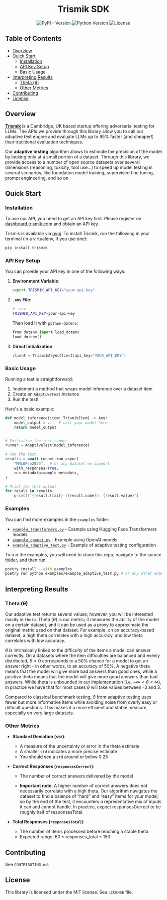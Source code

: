 <h1 align="center"> Trismik SDK</h1>

<p align="center">
  <img alt="PyPI - Version" src="https://img.shields.io/pypi/v/trismik">
  <img alt="Python Version" src="https://img.shields.io/badge/python-3.9%2B-blue">
  <img alt="License" src="https://img.shields.io/badge/license-MIT-green">
</p>

## Table of Contents
- [Overview](#overview)
- [Quick Start](#quick-start)
  - [Installation](#installation)
  - [API Key Setup](#api-key-setup)
  - [Basic Usage](#basic-usage)
- [Interpreting Results](#interpreting-results)
  - [Theta (θ)](#theta-θ)
  - [Other Metrics](#other-metrics)
- [Contributing](#contributing)
- [License](#license)

## Overview

[**Trismik**](https://trismik.com) is a Cambridge, UK based startup offering adversarial testing for LLMs. The APIs we provide through this library allow you to call our adaptive test engine and evaluate LLMs up to 95% faster (and cheaper!) than traditional evaluation techniques.

Our **adaptive testing** algorithm allows to estimate the precision of the model by looking only at a small portion of a dataset. Through this library, we provide access to a number of open source datasets over several dimensions (reasoning, toxicity, tool use...) to speed up model testing in several scenarios, like foundation model training, supervised fine tuning, prompt engineering, and so on.

## Quick Start

### Installation

To use our API, you need to get an API key first. Please register on [dashboard.trismik.com](https://dashboard.trismik.com) and obtain an API key.

Trismik is available via [pypi](https://pypi.org/project/trismik/). To install Trismik, run the following in your terminal (in a virtualenv, if you use one):

```bash
pip install trismik
```

### API Key Setup

You can provide your API key in one of the following ways:

1. **Environment Variable**:
   ```bash
   export TRISMIK_API_KEY="your-api-key"
   ```

2. **`.env` File**:
   ```bash
   # .env
   TRISMIK_API_KEY=your-api-key
   ```
   Then load it with `python-dotenv`:
   ```python
   from dotenv import load_dotenv
   load_dotenv()
   ```

3. **Direct Initialization**:
   ```python
   client = TrismikAsyncClient(api_key="YOUR_API_KEY")
   ```

### Basic Usage

Running a test is straightforward:

1. Implement a method that wraps model inference over a dataset item
2. Create an `AdaptiveTest` instance
3. Run the test!

Here's a basic example:

```python
def model_inference(item: TrismikItem) -> Any:
    model_output = ...  # call your model here
    return model_output


# Initialize the test runner
runner = AdaptiveTest(model_inference)

# Run the test
results = await runner.run_async(
    "MMLUPro2025",  # or any dataset we support
    with_responses=True,
    run_metadata=sample_metadata,
)

# Print the test output
for result in results:
    print(f"{result.trait} ({result.name}): {result.value}")
```

### Examples

You can find more examples in the `examples` folder:
- [`example_transformers.py`](examples/example_transformers.py) - Example using Hugging Face Transformers models
- [`example_openai.py`](examples/example_openai.py) - Example using OpenAI models
- [`example_adaptive_test.py`](examples/example_adaptive_test.py) - Example of adaptive testing configuration

To run the examples, you will need to clone this repo, navigate to the
source folder, and then run:

```bash
poetry install --with examples
poetry run python examples/example_adaptive_test.py # or any other example
```

## Interpreting Results

### Theta (θ)

Our adaptive test returns several values; however, you will be interested mainly in `theta`. Theta ($\theta$) is our metric; it measures the ability of the model on a certain dataset, and it can be used as a proxy to approximate the original metric used on that dataset. For example, on an accuracy-based dataset, a high theta correlates with a high accuracy, and low theta correlates with low accuracy.

$\theta$ is intrinsically linked to the difficulty of the items a model can answer correctly. On a datasets where the item difficulties are balanced and evenly distributed, $\theta=0$ corresponds to a 50% chance for a model to get an answer right - in other words, to an accuracy of 50%.
A negative theta means that the model will give more bad answers than good ones, while a positive theta means that the model will give more good answers than bad answers.
While theta is unbounded in our implementation (i.e. $-\infty < \theta < \infty$), in practice we have that for most cases $\theta$ will take values between -3 and 3.

Compared to classical benchmark testing, $\theta$ from adaptive testing uses fewer but more informative items while avoiding noise from overly easy or difficult questions. This makes it a more efficient and stable measure, especially on very large datasets.

### Other Metrics

- **Standard Deviation (`std`)**:
  - A measure of the uncertainty or error in the theta estimate
  - A smaller `std` indicates a more precise estimate
  - You should see a `std` around or below 0.25

- **Correct Responses (`responsesCorrect`)**:
  - The number of correct answers delivered by the model

  - **Important note**: A higher number of correct answers does not necessarily
  correlate with a high theta. Our algorithm navigates the dataset to find a
   balance of “hard” and “easy” items for your model, so by the end of the test,
  it encounters a representative mix of inputs it can and cannot handle. In
   practice, expect responsesCorrect to be roughly half of responsesTotal.

- **Total Responses (`responsesTotal`)**:
  - The number of items processed before reaching a stable theta.
  - Expected range: 60 ≤ responses_total ≤ 150

## Contributing

See `CONTRIBUTING.md`.

## License

This library is licensed under the MIT license. See `LICENSE` file.
